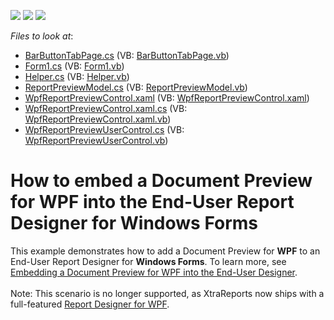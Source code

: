 <!-- default badges list -->
![](https://img.shields.io/endpoint?url=https://codecentral.devexpress.com/api/v1/VersionRange/128600583/11.2.5%2B)
[![](https://img.shields.io/badge/Open_in_DevExpress_Support_Center-FF7200?style=flat-square&logo=DevExpress&logoColor=white)](https://supportcenter.devexpress.com/ticket/details/E3465)
[![](https://img.shields.io/badge/📖_How_to_use_DevExpress_Examples-e9f6fc?style=flat-square)](https://docs.devexpress.com/GeneralInformation/403183)
<!-- default badges end -->
<!-- default file list -->
*Files to look at*:

* [BarButtonTabPage.cs](./CS/WindowsFormsApplication1/BarButtonTabPage.cs) (VB: [BarButtonTabPage.vb](./VB/WindowsFormsApplication1/BarButtonTabPage.vb))
* [Form1.cs](./CS/WindowsFormsApplication1/Form1.cs) (VB: [Form1.vb](./VB/WindowsFormsApplication1/Form1.vb))
* [Helper.cs](./CS/WindowsFormsApplication1/Helper.cs) (VB: [Helper.vb](./VB/WindowsFormsApplication1/Helper.vb))
* [ReportPreviewModel.cs](./CS/WindowsFormsApplication1/WPF/ReportPreviewModel.cs) (VB: [ReportPreviewModel.vb](./VB/WindowsFormsApplication1/WPF/ReportPreviewModel.vb))
* [WpfReportPreviewControl.xaml](./CS/WindowsFormsApplication1/WPF/WpfReportPreviewControl.xaml) (VB: [WpfReportPreviewControl.xaml](./VB/WindowsFormsApplication1/WPF/WpfReportPreviewControl.xaml))
* [WpfReportPreviewControl.xaml.cs](./CS/WindowsFormsApplication1/WPF/WpfReportPreviewControl.xaml.cs) (VB: [WpfReportPreviewControl.xaml.vb](./VB/WindowsFormsApplication1/WPF/WpfReportPreviewControl.xaml.vb))
* [WpfReportPreviewUserControl.cs](./CS/WindowsFormsApplication1/WPF/WpfReportPreviewUserControl.cs) (VB: [WpfReportPreviewUserControl.vb](./VB/WindowsFormsApplication1/WPF/WpfReportPreviewUserControl.vb))
<!-- default file list end -->
# How to embed a Document Preview for WPF into the End-User Report Designer for Windows Forms


<p>This example demonstrates how to add a Document Preview for <strong>WPF</strong> to an End-User Report Designer for <strong>Windows Forms</strong>. To learn more, see <a href="http://community.devexpress.com/blogs/seth/archive/2011/09/12/embedding-a-document-preview-for-wpf-into-the-end-user-designer.aspx"><u>Embedding a Document Preview for WPF into the End-User Designer</u></a>.<br><br>Note: This scenario is no longer supported, as XtraReports now ships with a full-featured <a href="https://documentation.devexpress.com/#XtraReports/CustomDocument114104">Report Designer for WPF</a>.</p>

<br/>


